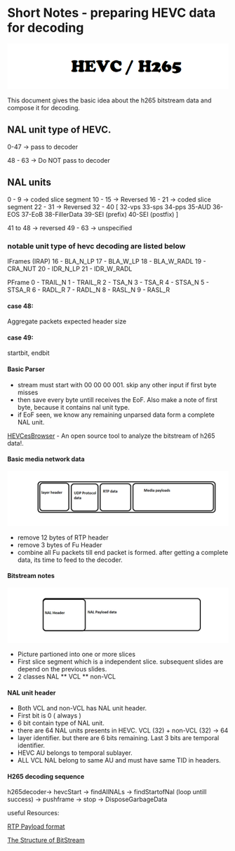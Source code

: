 # Short Notes - preparing HEVC data for decoding

![heading](https://github.com/abdullahfarwees/H265-HEVC-ShortNotes/blob/main/resources/Heading-hevc.png)

This document gives the basic idea about the h265 bitstream data and compose it for decoding.

## NAL unit type of HEVC.
0-47 -> pass to decoder

48 - 63 -> Do NOT pass to decoder

## NAL units
0 - 9 -> coded slice segment
10 - 15 -> Reversed
16 - 21 -> coded slice segment
22 - 31 -> Reversed
32 - 40 
[
32-vps
33-sps
34-pps
35-AUD
36-EOS
37-EoB
38-FillerData
39-SEI (prefix)
40-SEI (postfix)
]

41 to 48 -> reversed
49 - 63 -> unspecified

### notable unit type of hevc decoding are listed below

IFrames (IRAP)
16 - BLA_N_LP 
17 - BLA_W_LP
18 - BLA_W_RADL
19 - CRA_NUT 
20 - IDR_N_LP
21 - IDR_W_RADL

PFrame
0 - TRAIL_N
1 - TRAIL_R
2 - TSA_N
3 - TSA_R
4 - STSA_N
5 - STSA_R
6 - RADL_R
7 - RADL_N
8 - RASL_N
9 - RASL_R

#### case 48:
Aggregate packets
expected header size

#### case 49: 
startbit, endbit

#### Basic Parser 
* stream must start with 00 00 00 001. skip any other input if first byte misses
* then save every byte untill receives the EoF. Also make a note of first byte, because it contains nal unit type.
* if EoF seen, we know any remaining unparsed data form a complete NAL unit.

[HEVCesBrowser](https://github.com/virinext/hevcesbrowser) - An open source tool to analyze the bitstream of h265 data!. 


#### Basic media network data
![Basic  Media Network Data](https://github.com/abdullahfarwees/H265-HEVC-ShortNotes/blob/main/resources/BasicMediaNetworkData.png)
- remove 12 bytes of RTP header
- remove 3 bytes of Fu Header
- combine all Fu packets till end packet is formed. after getting a complete data, its time to feed to the decoder.

#### Bitstream notes 

![HEVC BITSTREAM](https://github.com/abdullahfarwees/H265-HEVC-ShortNotes/blob/main/resources/bitstream-picture.png)

* Picture partioned into one or more slices
* First slice segment which is a independent slice. subsequent slides are depend on the previous slides.
*  2 classes NAL 
	** VCL
	** non-VCL

#### NAL unit header
* Both VCL and non-VCL has NAL unit header.
* First bit is 0 ( always ) 
* 6 bit contain type of NAL unit.
* there are 64 NAL units presents in HEVC. VCL (32) + non-VCL (32) -> 64
* layer identifier. but there are 6 bits remaining. Last 3 bits are temporal identifier.
* HEVC AU belongs to temporal sublayer.
* ALL VCL NAL belong to same AU and must have same TID in headers.

#### H265 decoding sequence
h265decoder-> hevcStart -> findAllNALs -> findStartofNal (loop untill success) -> pushframe -> stop -> DisposeGarbageData

useful Resources:

[RTP Payload format](https://tools.ietf.org/html/rfc7798)

[The Structure of BitStream](https://www.codeproject.com/Tips/896030/The-Structure-of-HEVC-Video)
